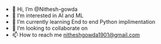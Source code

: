 - 👋 Hi, I’m @Nithesh-gowda
- 👀 I’m interested in AI and ML
- 🌱 I’m currently learning End to end Python implimentation
- 💞️ I’m looking to collaborate on 
- 📫 How to reach me nitheshgowda1901@gmail.com

<!---
Nithesh-gowda/Nithesh-gowda is a ✨ special ✨ repository because its `README.md` (this file) appears on your GitHub profile.
You can click the Preview link to take a look at your changes.
--->
